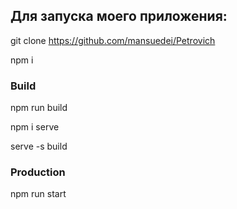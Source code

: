 ## Для запуска моего приложения:

git clone https://github.com/mansuedei/Petrovich

npm i

### Build

npm run build

npm i serve

serve -s build

### Production

npm run start
